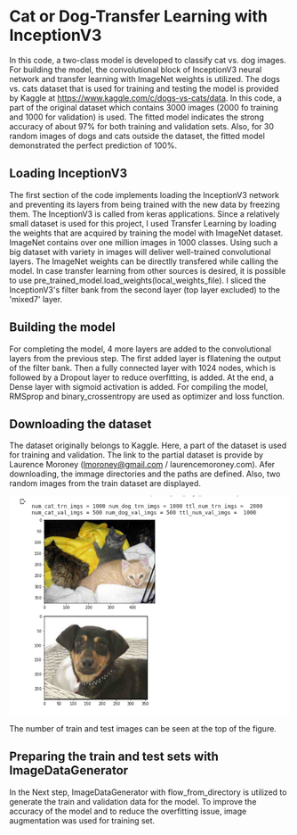 # Cat or Dog-Transfer Learning with InceptionV3

In this code, a two-class model is developed to classify cat vs. dog images. For building the model, the convolutional block of InceptionV3 neural network and transfer learning with ImageNet weights is utilized. The dogs vs. cats dataset that is used for training and testing the model is provided by Kaggle at https://www.kaggle.com/c/dogs-vs-cats/data. In this code, a part of the original dataset which contains 3000 images (2000 fo training and 1000 for validation) is used. The fitted model indicates the strong accuracy of about 97% for both training and validation sets. Also, for 30 random images of dogs and cats outside the dataset, the fitted model demonstrated the perfect prediction of 100%.


## Loading InceptionV3
The first section of the code implements loading the InceptionV3 network and preventing its layers from being trained with the new data by freezing them. The InceptionV3 is called from keras applications. Since a relatively small dataset is used for this project, I used Transfer Learning by loading the weights that are acquired by training the model with ImageNet dataset. ImageNet contains over one million images in 1000 classes. Using such a big dataset with variety in images will deliver well-trained convolutional layers. The ImageNet weights can be directlly transfered while calling the model. In case transfer learning from other sources is desired, it is possible to use pre_trained_model.load_weights(local_weights_file). I sliced the InceptionV3's filter bank from the second layer (top layer excluded) to the 'mixed7' layer. 


## Building the model
For completing the model, 4 more layers are added to the convolutional layers from the previous step. The first added layer is fllatening the output of the filter bank. Then a fully connected layer with 1024 nodes, which is followed by a Dropout layer to reduce overfitting, is added. At the end, a Dense layer with sigmoid activation is added. For compiling the model, RMSprop and binary_crossentropy are used as optimizer and loss function.


## Downloading the dataset

The dataset originally belongs to Kaggle. Here, a part of the dataset is used for training and validation. The link to the partial dataset is provide by Laurence Moroney (lmoroney@gmail.com / laurencemoroney.com). Afer downloading, the immage directories and the paths are defined. Also, two random images from the train dataset are displayed.

![alt text](https://github.com/Arazsh/Cat-or-Dog-Transfer-Learning/blob/media/image1.png?raw=true)

The number of train and test images can be seen at the top of the figure.

## Preparing the train and test sets with ImageDataGenerator

In the Next step, ImageDataGenerator with flow_from_directory is utilized to generate the train and validation data for the model. To improve the accuracy of the model and to reduce the overfitting issue, image augmentation was used for training set.









